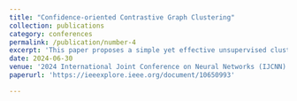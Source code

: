 ```yaml
---
title: "Confidence-oriented Contrastive Graph Clustering"
collection: publications
category: conferences
permalink: /publication/number-4
excerpt: 'This paper proposes a simple yet effective unsupervised clustering network termed Confidence-oriented Contrastive Graph Clustering (CoCGC).'
date: 2024-06-30
venue: '2024 International Joint Conference on Neural Networks (IJCNN)'
paperurl: 'https://ieeexplore.ieee.org/document/10650993'

---
```


